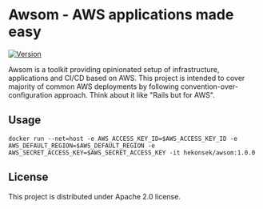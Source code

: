# Awsom - AWS applications made easy

[![Version](https://img.shields.io/badge/Awsom-0.3.0-blue.svg)](https://github.com/hekonsek/awsom/releases)

Awsom is a toolkit providing opinionated setup of infrastructure, applications and CI/CD based on AWS. This project
is intended to cover majority of common AWS deployments by following convention-over-configuration approach. Think about
it like "Rails but for AWS".

## Usage

```
docker run --net=host -e AWS_ACCESS_KEY_ID=$AWS_ACCESS_KEY_ID -e AWS_DEFAULT_REGION=$AWS_DEFAULT_REGION -e AWS_SECRET_ACCESS_KEY=$AWS_SECRET_ACCESS_KEY -it hekonsek/awsom:1.0.0
```

## License

This project is distributed under Apache 2.0 license.